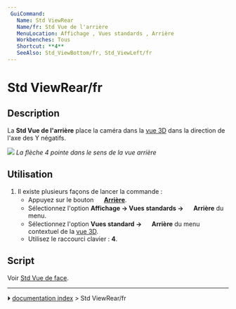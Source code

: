 ```yaml
---
 GuiCommand:
   Name: Std ViewRear
   Name/fr: Std Vue de l'arrière
   MenuLocation: Affichage , Vues standards , Arrière
   Workbenches: Tous
   Shortcut: **4**
   SeeAlso: Std_ViewBottom/fr, Std_ViewLeft/fr
---
```


# Std ViewRear/fr

## Description

La **Std Vue de l\'arrière** place la caméra dans la [vue 3D](3D_view/fr.md) dans la direction de l\'axe des Y négatifs.

![](images/FreeCAD_views_rear.svg ) 
*La flèche 4 pointe dans le sens de la vue arrière*



## Utilisation

1.  Il existe plusieurs façons de lancer la commande :
    -   Appuyez sur le bouton **<img src="images/Std_ViewRear.svg" width=16px> [Arrière](Std_ViewRear/fr.md)**.
    -   Sélectionnez l\'option **Affichage → Vues standards → <img src="images/Std_ViewRear.svg" width=16px> Arrière** du menu.
    -   Sélectionnez l\'option **Vues standard → <img src="images/Std_ViewRear.svg" width=16px> Arrière** du menu contextuel de la [vue 3D](3D_view/fr.md).
    -   Utilisez le raccourci clavier : **4**.



## Script

Voir [Std Vue de face](Std_ViewFront/fr#Script.md).



---
⏵ [documentation index](../README.md) > Std ViewRear/fr
